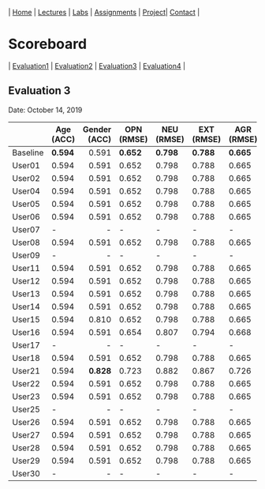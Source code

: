 | [Home](../index.md) | [Lectures](../lectures.md) | [Labs](../labs.md) | [Assignments](../assignments.md) | [Project](../project.md)| [Contact](../contact.md) |


# Scoreboard

| [Evaluation1](evaluation1.md) | [Evaluation2](evaluation2.md) | [Evaluation3](evaluation3.md) | [Evaluation4](evaluation4.md) |

## Evaluation 3

Date: October 14, 2019

|       | Age (ACC) | Gender (ACC) | OPN (RMSE) | NEU (RMSE) | EXT (RMSE) | AGR (RMSE) | CON (RMSE) | Full Grade |  Rank |
|-------|--------------|----------:|------------|------------|------------|------------|------------|------------|-------|
| Baseline|**0.594**|0.591|**0.652**|**0.798**|**0.788**|**0.665**|**0.734**|-|3|
| User01 |0.594|0.591|0.652|0.798|0.788|0.665|0.734|-|3|
| User02 |0.594|0.591|0.652|0.798|0.788|0.665|0.734|-|3|
| User04 |0.594|0.591|0.652|0.798|0.788|0.665|0.734|-|3|
| User05 |0.594|0.591|0.652|0.798|0.788|0.665|0.734|-|3|
| User06 |0.594|0.591|0.652|0.798|0.788|0.665|0.734|-|3|
| User07 |-|-|-|-|-|-|-|-|
| User08 |0.594|0.591|0.652|0.798|0.788|0.665|0.734|-|3|
| User09 |-|-|-|-|-|-|-|-|
| User11 |0.594|0.591|0.652|0.798|0.788|0.665|0.734|-|3|
| User12 |0.594|0.591|0.652|0.798|0.788|0.665|0.734|-|3|
| User13 |0.594|0.591|0.652|0.798|0.788|0.665|0.734|-|3|
| User14 |0.594|0.591|0.652|0.798|0.788|0.665|0.734|-|3|
| User15 |0.594|0.810|0.652|0.798|0.788|0.665|0.734|✅|2|
| User16 |0.594|0.591|0.654|0.807|0.794|0.668|0.743|-|3|
| User17 |-|-|-|-|-|-|-|-|
| User18 |0.594|0.591|0.652|0.798|0.788|0.665|0.734|-|
| User21 |0.594|**0.828**|0.723|0.882|0.867|0.726|0.798|✅|1|
| User22 |0.594|0.591|0.652|0.798|0.788|0.665|0.734|-|3|
| User23 |0.594|0.591|0.652|0.798|0.788|0.665|0.734|-|3|
| User25 |-|-|-|-|-|-|-|-|
| User26 |0.594|0.591|0.652|0.798|0.788|0.665|0.734|-|3|
| User27 |0.594|0.591|0.652|0.798|0.788|0.665|0.734|-|3|
| User28 |0.594|0.591|0.652|0.798|0.788|0.665|0.734|-|3|
| User29 |0.594|0.591|0.652|0.798|0.788|0.665|0.734|-|3|
| User30 |-|-|-|-|-|-|-|-|
